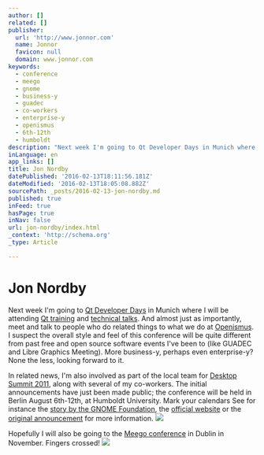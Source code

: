 ```yaml
---
author: []
related: []
publisher:
  url: 'http://www.jonnor.com'
  name: Jonnor
  favicon: null
  domain: www.jonnor.com
keywords:
  - conference
  - meego
  - gnome
  - business-y
  - guadec
  - co-workers
  - enterprise-y
  - openismus
  - 6th-12th
  - humboldt
description: "Next week I'm going to Qt Developer Days in Munich where I will be attending Qt training and technical talks. And almost just as importantly, meet and talk to people who do related things to what we do at Openismus."
inLanguage: en
app_links: []
title: Jon Nordby
datePublished: '2016-02-13T18:11:56.181Z'
dateModified: '2016-02-13T18:05:08.882Z'
sourcePath: _posts/2016-02-13-jon-nordby.md
published: true
inFeed: true
hasPage: true
inNav: false
url: jon-nordby/index.html
_context: 'http://schema.org'
_type: Article

---
```

# Jon Nordby

Next week I'm going to [Qt Developer Days][0] in Munich where I will be attending [Qt training][1] and [technical talks][2]. And almost just as importantly, meet and talk to people who do related things to what we do at [Openismus][3]. I suspect the overall style and feel of this conference will be quite different from past free and open source software events I've been to (like GUADEC and Libre Graphics Meeting). More business-y, perhaps even enterprise-y? None the less, looking forward to it.

In related news, I'm also involved as part of the local team for [Desktop Summit 2011][4], along with several of my co-workers. The initial announcements have just been made public; the conference will be held in Berlin August 6th-12th, at Humboldt University. Mark your calendars See for instance the [story by the GNOME Foundation][5], the [official website][4] or the [original announcement][6] for more information.
![](http://www.jonnor.com/wp/wp-includes/images/smilies/icon_wink.gif)

Hopefully I will also be going to the [Meego conference][7] in Dublin in November. Fingers crossed!
[![](http://www.jonnor.com/wp/wp-content/plugins/flattr/img/flattr-badge-large.png)][8]

[0]: http://qt.nokia.com/qtdevdays2010
[1]: http://qt.nokia.com/qtdevdays2010/training
[2]: http://qt.nokia.com/qtdevdays2010/techtrack
[3]: http://openismus.com/
[4]: http://www.desktopsummit.org/
[5]: http://blogs.gnome.org/foundation/2010/10/06/kde-and-gnome-desktop-summit-2011-from-6-to-12-august/
[6]: http://www.gnome.org/press/releases/2010-10-desktop-summit-2011-berlin.html
[7]: http://conference2010.meego.com/
[8]: http://www.jonnor.com/wp/?flattrss_redirect&id=279&md5=1933bd280646b304a7c4a9705672a57d